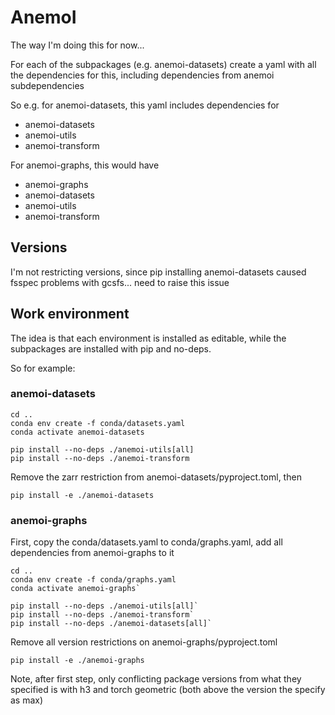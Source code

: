 # AnemoI

The way I'm doing this for now...

For each of the subpackages (e.g. anemoi-datasets)
create a yaml with all the dependencies for this, including dependencies from
anemoi subdependencies

So e.g. for anemoi-datasets, this yaml includes dependencies for

- anemoi-datasets
- anemoi-utils
- anemoi-transform

For anemoi-graphs, this would have

- anemoi-graphs
- anemoi-datasets
- anemoi-utils
- anemoi-transform

## Versions

I'm not restricting versions, since pip installing anemoi-datasets caused fsspec
problems with gcsfs... need to raise this issue


## Work environment

The idea is that each environment is installed as editable, while the
subpackages are installed with pip and no-deps.

So for example:

### anemoi-datasets

```
cd ..
conda env create -f conda/datasets.yaml
conda activate anemoi-datasets

pip install --no-deps ./anemoi-utils[all]
pip install --no-deps ./anemoi-transform
```

Remove the zarr restriction from anemoi-datasets/pyproject.toml, then

```
pip install -e ./anemoi-datasets
```

### anemoi-graphs

First, copy the conda/datasets.yaml to conda/graphs.yaml, add all dependencies from anemoi-graphs to it


```
cd ..
conda env create -f conda/graphs.yaml
conda activate anemoi-graphs`

pip install --no-deps ./anemoi-utils[all]`
pip install --no-deps ./anemoi-transform`
pip install --no-deps ./anemoi-datasets[all]`
```

Remove all version restrictions on anemoi-graphs/pyproject.toml

```
pip install -e ./anemoi-graphs
```

Note, after first step, only conflicting package versions from what they specified is with h3
and torch geometric (both above the version the specify as max)
